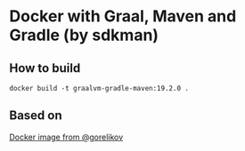 # Docker with Graal, Maven and Gradle (by sdkman)

## How to build
`docker build -t graalvm-gradle-maven:19.2.0 .`

## Based on
[Docker image from @gorelikov](https://github.com/gorelikov/graalvm-maven-gradle-docker)
